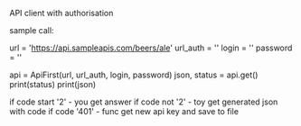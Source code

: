 API client with authorisation

sample call: 

url = 'https://api.sampleapis.com/beers/ale'
url_auth = ''
login = ''
password = ''

api = ApiFirst(url, url_auth, login, password)
json, status = api.get()
print(status)
print(json)

if code start '2' - you get answer
if code not '2' - toy get generated json with code
if code '401' - func get new api key and save to file

